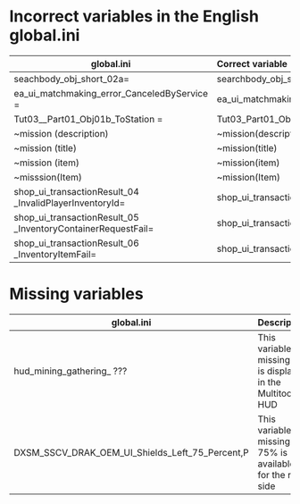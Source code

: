 # Incorrect variables in the English global.ini

| global.ini                                                   | Correct variable                                            |
|--------------------------------------------------------------|:------------------------------------------------------------|
| seachbody_obj_short_02a=                                     | searchbody_obj_short_02a=                                   |
| ea_ui_matchmaking_error_CanceledByService =                  | ea_ui_matchmaking_error_CanceledByService=                  |
| Tut03__Part01_Obj01b_ToStation =                             | Tut03_Part01_Obj01b_ToStation=                              |
| ~mission (description)                                       | ~mission(description)                                       |
| ~mission (title)                                             | ~mission(title)                                             |
| ~mission (item)                                              | ~mission(item)                                              |
| ~misssion(Item)                                              | ~mission(Item)                                              |
| shop_ui_transactionResult_04 _InvalidPlayerInventoryId=      | shop_ui_transactionResult_04_InvalidPlayerInventoryId=      |
| shop_ui_transactionResult_05 _InventoryContainerRequestFail= | shop_ui_transactionResult_05_InventoryContainerRequestFail= |
| shop_ui_transactionResult_06 _InventoryItemFail=             | shop_ui_transactionResult_06_InventoryItemFail=             |


# Missing variables

| global.ini                   									              | Description														                            |
|-----------------------------------------------------|:------------------------------------------------------------------|
| hud_mining_gathering_	???										                 | This variable is missing and is displayed in the Multitool HUD	  |
| DXSM_SSCV_DRAK_OEM_UI_Shields_Left_75_Percent,P				 | This variable is missing. 75% is available for the right side		  |
